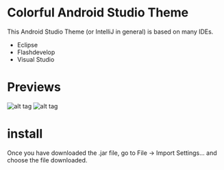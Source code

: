
# Colorful Android Studio Theme

This Android Studio Theme (or IntelliJ in general) is based on many IDEs.

- Eclipse
- Flashdevelop
- Visual Studio

# Previews
![alt tag](https://camo.githubusercontent.com/816513f08bc6437b44c7ae266e4237148d069ed4/687474703a2f2f692e696d6775722e636f6d2f6351395551396d2e706e67)
![alt tag](https://camo.githubusercontent.com/caeefdbdbf35e72c161c1f0928a53acfc6d098bb/687474703a2f2f692e696d6775722e636f6d2f73534a484876592e706e67)

# install

Once you have downloaded the .jar file, go to File -> Import Settings... and choose the file downloaded.



